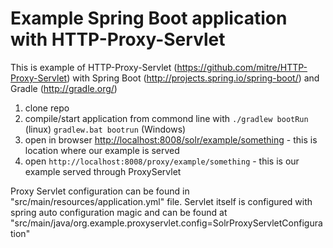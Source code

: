 Example Spring Boot application with HTTP-Proxy-Servlet
======================================================

This is example of HTTP-Proxy-Servlet (<https://github.com/mitre/HTTP-Proxy-Servlet>) with Spring Boot (<http://projects.spring.io/spring-boot/>) and Gradle (<http://gradle.org/>)

1. clone repo
2. compile/start application from commond line with `./gradlew bootRun` (linux) `gradlew.bat bootrun` (Windows)
3. open in browser <http://localhost:8008/solr/example/something> - this is location where our example is served
4. open `http://localhost:8008/proxy/example/something` - this is our example served through ProxyServlet

Proxy Servlet configuration can be found in  "src/main/resources/application.yml" file. 
Servlet itself is configured with spring auto configuration magic and can be found at "src/main/java/org.example.proxyservlet.config=SolrProxyServletConfiguration"